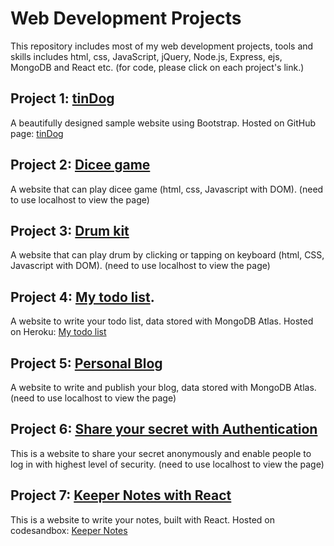# Web Development Projects
This repository includes most of my web development projects, tools and skills includes html, css, JavaScript, jQuery, Node.js, Express, ejs, MongoDB and React etc. (for code, please click on each project's link.)

## Project 1:  <a href="https://github.com/lutang123/tindog">tinDog</a>
A beautifully designed sample website using Bootstrap. Hosted on GitHub page: <a href="https://lutang123.github.io/tindog/">tinDog</a>

## Project 2:  <a href="https://github.com/lutang123/Dicee-game/">Dicee game</a>
A website that can play dicee game (html, css, Javascript with DOM).
(need to use localhost to view the page)

## Project 3:  <a href="https://github.com/lutang123/Drum-kit/">Drum kit</a>
A website that can play drum by clicking or tapping on keyboard (html, CSS, Javascript with DOM).
(need to use localhost to view the page)

## Project 4: <a href="https://github.com/lutang123/Todo-List-with-MongoDB">My todo list</a>.

A website to write your todo list, data stored with MongoDB Atlas. Hosted on Heroku: <a href="https://thawing-reaches-55389.herokuapp.com/">My todo list</a>

## Project 5:  <a href="https://github.com/lutang123/Personal-Blog">Personal Blog</a>
A website to write and publish your blog, data stored with MongoDB Atlas.
(need to use localhost to view the page)

## Project 6:  <a href="https://github.com/lutang123/Authentication-Security">Share your secret with Authentication</a>

This is a website to share your secret anonymously and enable people to log in with highest level of security.
(need to use localhost to view the page)

## Project 7:  <a href="https://github.com/lutang123/Keeper-Notes">Keeper Notes with React</a>

This is a website to write your notes, built with React. Hosted on codesandbox: <a href="https://1oyl7.csb.app/">Keeper Notes</a>





